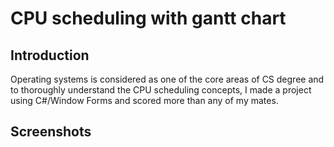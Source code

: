 #  CPU scheduling with gantt chart

## Introduction
Operating systems is considered as one of the core areas of CS degree and to thoroughly understand the CPU scheduling concepts, I made a project using C#/Window Forms and scored more than any of my
mates.

## Screenshots
